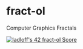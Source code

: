 # fract-ol
Computer Graphics Fractals

[![ladloff's 42 fract-ol Score](https://badge42.vercel.app/api/v2/cleopgpe600060fmkk9ruhmk8/project/3075493)](https://github.com/JaeSeoKim/badge42)
